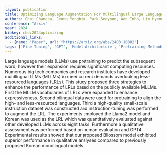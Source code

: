 ```yaml
---
layout: publication
title: Optimizing Language Augmentation For Multilingual Large Language Models\: A Case Study On Korean
authors: Choi Changsu, Jeong Yongbin, Park Seoyoon, Won Inho, Lim Hyeonseok, Kim Sangmin, Kang Yejee, Yoon Chanhyuk, Park Jaewan, Lee Yiseul, Lee Hyejin, Hahm Younggyun, Kim Hansaem, Lim Kyungtae
conference: "Arxiv"
year: 2024
bibkey: choi2024optimizing
additional_links:
  - {name: "Paper", url: "https://arxiv.org/abs/2403.10882"}
tags: ['Fine Tuning', 'GPT', 'Model Architecture', 'Pretraining Methods', 'Reinforcement Learning', 'Training Techniques']
---
```

Large language models (LLMs) use pretraining to predict the subsequent word; however their expansion requires significant computing resources. Numerous big tech companies and research institutes have developed multilingual LLMs (MLLMs) to meet current demands overlooking less-resourced languages (LRLs). This study proposed three strategies to enhance the performance of LRLs based on the publicly available MLLMs. First the MLLM vocabularies of LRLs were expanded to enhance expressiveness. Second bilingual data were used for pretraining to align the high- and less-resourced languages. Third a high-quality small-scale instruction dataset was constructed and instruction-tuning was performed to augment the LRL. The experiments employed the Llama2 model and Korean was used as the LRL which was quantitatively evaluated against other developed LLMs across eight tasks. Furthermore a qualitative assessment was performed based on human evaluation and GPT4. Experimental results showed that our proposed Bllossom model exhibited superior performance in qualitative analyses compared to previously proposed Korean monolingual models.
